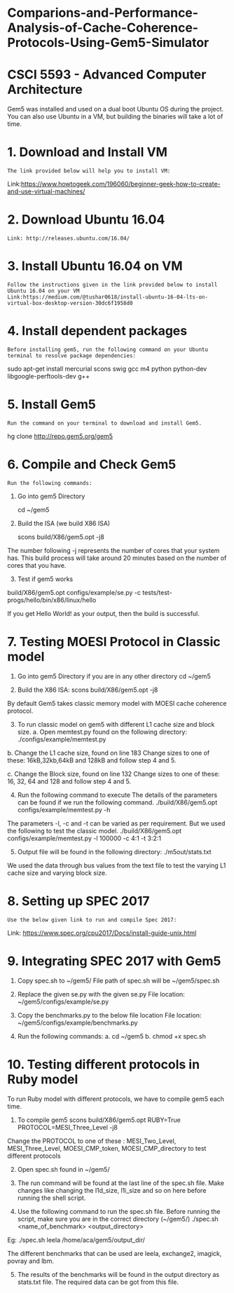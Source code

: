# Comparions-and-Performance-Analysis-of-Cache-Coherence-Protocols-Using-Gem5-Simulator
# CSCI 5593 - Advanced Computer Architecture

Gem5 was installed and used on a dual boot Ubuntu OS during the project. You can also use Ubuntu in a VM, but building the binaries will take a lot of time.

# 1. Download and Install VM
	The link provided below will help you to install VM:

Link:https://www.howtogeek.com/196060/beginner-geek-how-to-create-and-use-virtual-machines/

# 2. Download Ubuntu 16.04
	Link: http://releases.ubuntu.com/16.04/

# 3. Install Ubuntu 16.04 on VM
	Follow the instructions given in the link provided below to install Ubuntu 16.04 on your VM
	Link:https://medium.com/@tushar0618/install-ubuntu-16-04-lts-on-virtual-box-desktop-version-30dc6f1958d0

# 4. Install dependent packages
	Before installing gem5, run the following command on your Ubuntu terminal to resolve package dependencies:

sudo apt-get install mercurial scons swig gcc m4 python python-dev libgoogle-perftools-dev g++

# 5. Install Gem5
	Run the command on your terminal to download and install Gem5.

hg clone http://repo.gem5.org/gem5

# 6. Compile and Check Gem5
	Run the following commands:
1.	Go into gem5 Directory

	cd ~/gem5

2.	Build the ISA (we build X86 ISA)

	scons build/X86/gem5.opt -j8

The number following -j represents the number of cores
that your system has. This build process will take around 20 minutes based on the number of cores that you have.

3.	Test if gem5 works

build/X86/gem5.opt configs/example/se.py -c tests/test-progs/hello/bin/x86/linux/hello

If you get Hello World! as your output, then the build is successful.

# 7. Testing MOESI Protocol in Classic model
1.	Go into gem5 Directory if you are in any other directory
	cd ~/gem5

2.	Build the X86 ISA:
scons build/X86/gem5.opt -j8

By default Gem5 takes classic memory model with MOESI cache coherence protocol.

3.	To run classic model on gem5 with different L1 cache size and block size.
a.	Open memtest.py found on the following directory: 
./configs/example/memtest.py

b.	Change the L1 cache size, found on line 183
	Change sizes to one of these: 16kB,32kb,64kB and 128kB and follow step 4 and 5.

c.	Change the Block size, found on line 132
	Change sizes to one of these: 16, 32, 64 and 128 and follow step 4 and 5.

4.	Run the following command to execute
	The details of the parameters can be found if we run the following command.
	./build/X86/gem5.opt configs/example/memtest.py -h

The parameters -l, -c and -t can be varied as per requirement. But we used the following to test the classic model. 
 ./build/X86/gem5.opt configs/example/memtest.py -l 100000 -c 4:1 -t 3:2:1

5.	Output file will be found in the following directory:
./m5out/stats.txt

We used the data through bus values from the text file to 
test the varying L1 cache size and varying block size.

# 8. Setting up SPEC 2017
	Use the below given link to run and compile Spec 2017:
Link: https://www.spec.org/cpu2017/Docs/install-guide-unix.html

# 9. Integrating SPEC 2017 with Gem5
1.	Copy spec.sh  to ~/gem5/
	File path of spec.sh will be ~/gem5/spec.sh

2.	Replace the given se.py with the given se.py
	File location: ~/gem5/configs/example/se.py

3.	Copy the benchmarks.py to the below file location
File location: ~/gem5/configs/example/benchmarks.py

4.	Run the following commands:
a.	cd ~/gem5
b.	chmod +x spec.sh
	
# 10. Testing different protocols in Ruby model
To run Ruby model with different protocols, we have to compile gem5 each time.
1.	To compile gem5
scons build/X86/gem5.opt RUBY=True	PROTOCOL=MESI_Three_Level -j8

Change the PROTOCOL to one of these : MESI_Two_Level, MESI_Three_Level, MOESI_CMP_token, MOESI_CMP_directory to test different protocols

2.	Open spec.sh found in ~/gem5/

3.	The run command will be found at the last line of the spec.sh file. Make changes like changing the l1d_size, l1i_size and so on here before running the shell script.

4.	Use the following command to run the spec.sh  file. Before running the script, make sure you are in the correct directory (~/gem5/)
	./spec.sh <name_of_benchmark> <output_directory>

Eg: ./spec.sh leela /home/aca/gem5/output_dir/

The different benchmarks that can be used are leela, exchange2, imagick, povray and lbm.

5.	The results of the benchmarks will be found in the output directory as stats.txt file. The required data can be got from this file.
	
